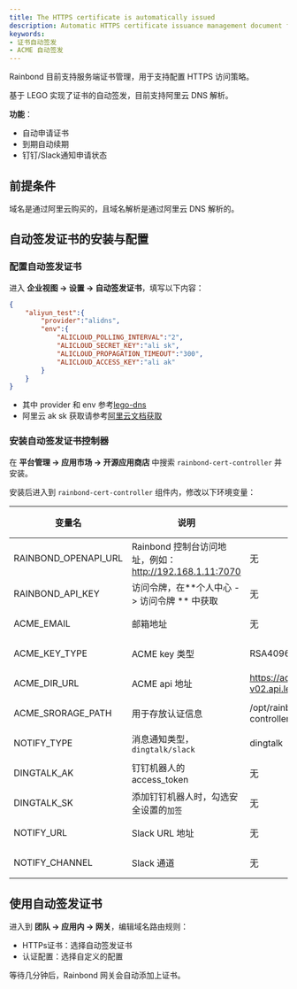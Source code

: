```yaml
---
title: The HTTPS certificate is automatically issued
description: Automatic HTTPS certificate issuance management document for Rainbond gateway management
keywords:
- 证书自动签发
- ACME 自动签发
---
```


Rainbond 目前支持服务端证书管理，用于支持配置 HTTPS 访问策略。

基于 LEGO 实现了证书的自动签发，目前支持阿里云 DNS 解析。

**功能**：

- 自动申请证书
- 到期自动续期
- 钉钉/Slack通知申请状态

## 前提条件

域名是通过阿里云购买的，且域名解析是通过阿里云 DNS 解析的。

## 自动签发证书的安装与配置

### 配置自动签发证书

进入 **企业视图 -> 设置 -> 自动签发证书**，填写以下内容：

```json
{
    "aliyun_test":{
        "provider":"alidns",
        "env":{
            "ALICLOUD_POLLING_INTERVAL":"2",
            "ALICLOUD_SECRET_KEY":"ali sk",
            "ALICLOUD_PROPAGATION_TIMEOUT":"300",
            "ALICLOUD_ACCESS_KEY":"ali ak"
        }
    }
}
```

* 其中 provider 和 env 参考[lego-dns](https://go-acme.github.io/lego/dns/)
* 阿里云 ak sk 获取请参考[阿里云文档获取](https://help.aliyun.com/document_detail/142101.html?spm=5176.11065259.1996646101.searchclickresult.4d8c32ddBdahDa)

### 安装自动签发证书控制器

在 **平台管理 -> 应用市场 -> 开源应用商店** 中搜索 `rainbond-cert-controller` 并安装。

安装后进入到 `rainbond-cert-controller` 组件内，修改以下环境变量：

| 变量名               | 说明                                                    | 默认值                                         | 必须 |
| -------------------- | ------------------------------------------------------- | ---------------------------------------------- | ---- |
| RAINBOND_OPENAPI_URL | Rainbond 控制台访问地址，例如：http://192.168.1.11:7070 | 无                                             | 是   |
| RAINBOND_API_KEY     | 访问令牌，在**个人中心 -> 访问令牌 ** 中获取            | 无                                             | 是   |
| ACME_EMAIL           | 邮箱地址                                                | 无                                             | 可选 |
| ACME_KEY_TYPE        | ACME key 类型                                           | RSA4096                                        | 可选 |
| ACME_DIR_URL         | ACME api 地址                                           | https://acme-v02.api.letsencrypt.org/directory | 可选 |
| ACME_SRORAGE_PATH    | 用于存放认证信息                                        | /opt/rainbond-cert-controller/storage          | 可选 |
| NOTIFY_TYPE          | 消息通知类型，`dingtalk/slack`                          | dingtalk                                       | 可选 |
| DINGTALK_AK          | 钉钉机器人的 access_token                               | 无                                             | 可选 |
| DINGTALK_SK          | 添加钉钉机器人时，勾选安全设置的`加签`                  | 无                                             | 可选 |
| NOTIFY_URL           | Slack URL 地址                                          | 无                                             | 可选 |
| NOTIFY_CHANNEL       | Slack 通道                                              | 无                                             | 可选 |


## 使用自动签发证书

进入到 **团队 -> 应用内 -> 网关**，编辑域名路由规则：

* HTTPs证书：选择自动签发证书
* 认证配置：选择自定义的配置

等待几分钟后，Rainbond 网关会自动添加上证书。